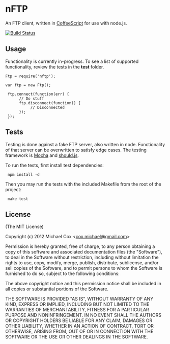 
# nFTP
      
An FTP client, written in [CoffeeScript](http://coffeescript.org/) for use with node.js.

[![Build Status](https://secure.travis-ci.org/michaelcox/nFTP.png?branch=master)](http://travis-ci.org/michaelcox/nFTP)

## Usage
Functionality is currently in-progress.  To see a list of supported functionality, review the tests in the **test** folder.

	Ftp = require('nftp');

	var ftp = new Ftp();

     ftp.connect(function(err) {
          // Do stuff
          ftp.disconnect(function() {
               // Disconnected
          });
     });

## Tests
Testing is done against a fake FTP server, also written in node.  Functionality of that server can be overwritten to satisfy edge cases.  The testing framework is [Mocha](http://visionmedia.github.com/mocha/) and [should.js](https://github.com/visionmedia/should.js).

To run the tests, first install test dependencies:

     npm install -d

Then you may run the tests with the included Makefile from the root of the project:

     make test

## License

(The MIT License)

Copyright (c) 2012 Michael Cox &lt;cox.michael@gmail.com&gt;

Permission is hereby granted, free of charge, to any person obtaining a copy of this software and associated documentation files (the "Software"), to deal in the Software without restriction, including without limitation the rights to use, copy, modify, merge, publish, distribute, sublicense, and/or sell copies of the Software, and to permit persons to whom the Software is furnished to do so, subject to the following conditions:

The above copyright notice and this permission notice shall be included in all copies or substantial portions of the Software.

THE SOFTWARE IS PROVIDED "AS IS", WITHOUT WARRANTY OF ANY KIND, EXPRESS OR IMPLIED, INCLUDING BUT NOT LIMITED TO THE WARRANTIES OF MERCHANTABILITY, FITNESS FOR A PARTICULAR PURPOSE AND NONINFRINGEMENT. IN NO EVENT SHALL THE AUTHORS OR COPYRIGHT HOLDERS BE LIABLE FOR ANY CLAIM, DAMAGES OR OTHER LIABILITY, WHETHER IN AN ACTION OF CONTRACT, TORT OR OTHERWISE, ARISING FROM, OUT OF OR IN CONNECTION WITH THE SOFTWARE OR THE USE OR OTHER DEALINGS IN THE SOFTWARE.
